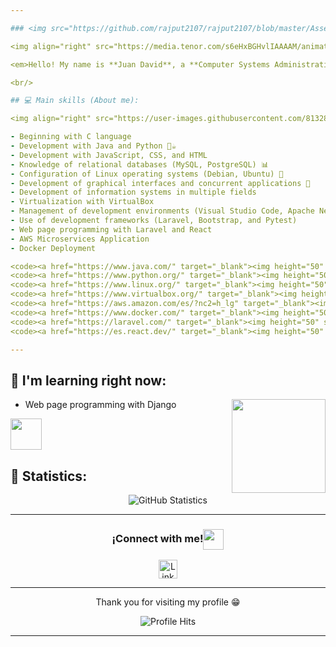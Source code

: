 ```yaml
---

### <img src="https://github.com/rajput2107/rajput2107/blob/master/Assets/Hi.gif" width="29px"> ¡Hello World! &nbsp;<img src="https://github.com/rajput2107/rajput2107/blob/master/Assets/Earth.gif" width="24px">

<img align="right" src="https://media.tenor.com/s6eHxBGHvlIAAAAM/animation-cartoons.gif" height="150px"/>

<em>Hello! My name is **Juan David**, a **Computer Systems Administration** student at the **National University of Colombia - Manizales Campus (UNAL-MAN)**. 🌟 I love the world of technology; it's a vast field that always motivates me to learn and improve. I'm convinced that **knowledge is power** 🧠 and that every day is a new opportunity to grow and persevere 🚀. </em>  

<br/>

## 💻 Main skills (About me):

<img align="right" src="https://user-images.githubusercontent.com/81328619/213875785-400ae517-156b-4aca-a787-bac75d84c393.gif" height="150px"/>

- Beginning with C language
- Development with Java and Python 🐍☕
- Development with JavaScript, CSS, and HTML
- Knowledge of relational databases (MySQL, PostgreSQL) 📊
- Configuration of Linux operating systems (Debian, Ubuntu) 🐧
- Development of graphical interfaces and concurrent applications 🔄
- Development of information systems in multiple fields
- Virtualization with VirtualBox
- Management of development environments (Visual Studio Code, Apache Netbeans, etc.) 📦
- Use of development frameworks (Laravel, Bootstrap, and Pytest)
- Web page programming with Laravel and React
- AWS Microservices Application
- Docker Deployment

<code><a href="https://www.java.com/" target="_blank"><img height="50" src="https://www.vectorlogo.zone/logos/java/java-ar21.svg"></a></code>
<code><a href="https://www.python.org/" target="_blank"><img height="50" src="https://www.vectorlogo.zone/logos/python/python-ar21.svg"></a></code>
<code><a href="https://www.linux.org/" target="_blank"><img height="50" src="https://www.vectorlogo.zone/logos/linux/linux-ar21.svg"></a></code>
<code><a href="https://www.virtualbox.org/" target="_blank"><img height="50" src="https://www.vectorlogo.zone/logos/virtualbox/virtualbox-ar21.svg"></a></code>
<code><a href="https://aws.amazon.com/es/?nc2=h_lg" target="_blank"><img height="50" src="https://www.vectorlogo.zone/logos/amazon_aws/amazon_aws-ar21.svg"></a></code>
<code><a href="https://www.docker.com/" target="_blank"><img height="50" src="https://www.vectorlogo.zone/logos/docker/docker-official.svg"></a></code>
<code><a href="https://laravel.com/" target="_blank"><img height="50" src="https://www.vectorlogo.zone/logos/laravel/laravel-ar21.svg"></a></code>
<code><a href="https://es.react.dev/" target="_blank"><img height="50" src="https://www.vectorlogo.zone/logos/reactjs/reactjs-ar21.svg"></a></code>

---
```


## 🌱 I'm learning right now:

<img align="right" src="https://gifsec.com/wp-content/uploads/2022/11/retro-anime-gif-17.gif" height="150px"/>

- Web page programming with Django

<code><a href="https://www.djangoproject.com/" target="_blank"><img height="50" src="https://www.vectorlogo.zone/logos/djangoproject/djangoproject-ar21.svg"></a></code>

## 🌟 Statistics:

<p align="center">
<img align="center" src="https://github-readme-stats.vercel.app/api?username=Therealdavi836&show_icons=true&theme=radical" alt="GitHub Statistics">
</p>  

---

<div align="center">
  <h3 align="center">¡Connect with me!<img align="center" src="https://github.com/rajput2107/rajput2107/blob/master/Assets/Handshake.gif" height="33px" /></h3> 
</div>
<p align="center">
 <a href="https://www.linkedin.com/in/juan-david-fajardo-betancourt-657212252/" target="blank">
  <img align="center" alt="LinkedIn de Juan David" width="30px" src="https://www.vectorlogo.zone/logos/linkedin/linkedin-icon.svg" />
 </a>
</p>  

---

<p align="center">Thank you for visiting my profile 😁</p>
<p align="center"><img alt="Profile Hits" src="https://hits.seeyoufarm.com/api/count/incr/badge.svg?url=https%3A%2F%2Fgithub.com%2FJuanDavid" /></p>  

---

